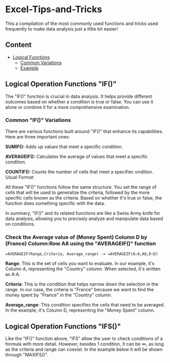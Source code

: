 # Excel-Tips-and-Tricks
This a compilation of the most commonly used functions and tricks used frequently to make data analysis just a little bit easier!

## Content
* [Logical Functions](#Logical-Operation-Functions-"IF()")
  * [Common Variations](#Common-"IF()"-Variations)
  * [Example](#Check-the-Average-value-of-(Money-Spent)-Column-D-by-(France)-Column:Row-A8-using-the-"AVERAGEIF()"-function)

## Logical Operation Functions "IF()"
The "IF()" function is crucial in data analysis. It helps provide different outcomes based on whether a condition is true or false. You can use it alone or combine it for a more comprehensive examination. 

### **Common "IF()" Variations**
There are various functions built around "IF()" that enhance its capabilities. Here are three important ones:

**SUMIF():** Adds up values that meet a specific condition.

**AVERAGEIF():** Calculates the average of values that meet a specific condition.

**COUNTIF():** Counts the number of cells that meet a specifiec ondition.
Usual Format:


All these "IF()" functions follow the same structure. You set the range of cells that will be used to generalize the criteria, followed by the more specific cells known as the criteria. Based on whether it's true or false, the function does something specific with the data.

In summary, "IF()" and its related functions are like a Swiss Army knife for data analysis, allowing you to precisely analyze and manipulate data based on conditions.

### Check the Average value of (Money Spent) Column D by (France) Column:Row A8 using the "AVERAGEIF()" function
```
=AVERAGEIF(Range,Criteria, Average_range) -> =AVERAGEIF(A:A,A8,D:D)
```
**Range**: This is the set of cells you want to evaluate. In our example, it's Column A, representing the "Country" column. When selected, it's written as A:A.

**Criteria**: This is the condition that helps narrow down the selection in the range. In our case, the criteria is "France" because we want to find the money spent by "France" in the "Country" column.

**Average_range**: This condition specifies the cells that need to be averaged. In the example, it's Column D, representing the "Money Spent" column.

## Logical Operation Functions "IFS()"
Like the "IF()" function above, "IFS" allow the user to check conditions of a formula with more detail. However, besides 1 condition, it can be ∞, as long as the criteria and range can coexist. In the example below it will be shown through "MAXIFS()". 
